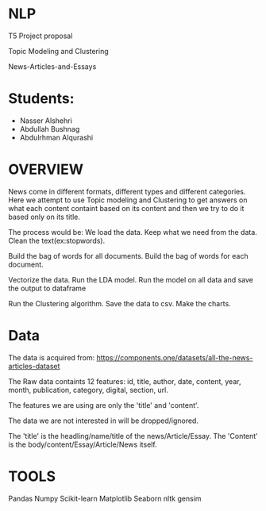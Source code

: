  # NLP
T5 Project proposal

Topic Modeling and Clustering 

News-Articles-and-Essays

# Students:
* Nasser Alshehri
* Abdullah Bushnag
* Abdulrhman Alqurashi

# OVERVIEW
News come in different formats, different types and different categories. Here we attempt to use Topic modeling and Clustering to get answers on what each content containt based on its content and then we try to do it based only on its title.

The process would be: We load the data. Keep what we need from the data. Clean the text(ex:stopwords).

Build the bag of words for all documents. Build the bag of words for each document.

Vectorize the data. Run the LDA model. Run the model on all data and save the output to dataframe

Run the Clustering algorithm. Save the data to csv. Make the charts.

# Data
The data is acquired from: https://components.one/datasets/all-the-news-articles-dataset

The Raw data containts 12 features: id, title, author, date, content, year, month, publication, category, digital, section, url.

The features we are using are only the 'title' and 'content'.

The data we are not interested in will be dropped/ignored.

The 'title' is the headling/name/title of the news/Article/Essay.
The 'Content' is the body/content/Essay/Article/News itself.

# TOOLS
Pandas
Numpy
Scikit-learn
Matplotlib
Seaborn
nltk
gensim
